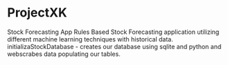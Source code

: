 # ProjectXK
Stock Forecasting App
Rules Based Stock Forecasting application utilizing different machine learning techniques with historical data.
initializaStockDatabase - creates our database using sqlite and python and webscrabes data populating our tables.
